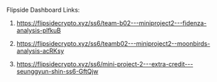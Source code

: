 Flipside Dashboard Links:

1. https://flipsidecrypto.xyz/ss6/team-b02---miniproject2---fidenza-analysis-plfkuB

2. https://flipsidecrypto.xyz/ss6/teamb02---miniproject2--moonbirds-analysis-acRKsy

3. https://flipsidecrypto.xyz/ss6/mini-project-2---extra-credit---seunggyun-shin-ss6-GftQjw
